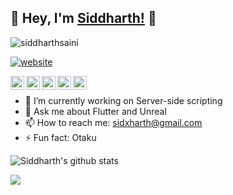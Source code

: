 ## 👋 Hey, I'm [Siddharth!](https://siddharthsaini.tech) 👋

<p align="left"> <img src="https://komarev.com/ghpvc/?username=siddharthsaini=Views&color=blue&style=plastic" alt="siddharthsaini" /> </p>

[![website](https://img.shields.io/badge/PortfolioWebsite-pawan.live-2648ff?style=flat-square&logo=google-chrome)](https://siddharthsaini.tech/)

<a href="https://linkedin.com/in/sidxharth">
  <img align="left" alt="Siddharth's Linkdein" width="22px" src="https://cdn.jsdelivr.net/npm/simple-icons@v3/icons/linkedin.svg" />
</a>
<a href="https://github.com/siddharthsaini">
  <img align="left" alt="Pawan's Github" width="22px" src="https://cdn.jsdelivr.net/npm/simple-icons@v3/icons/github.svg" />
</a>
<a href="https://t.me/siddharthsaini">
  <img align="left" alt="Pawan's Telegram" width="22px" src="https://cdn.jsdelivr.net/npm/simple-icons@v3/icons/telegram.svg" />
</a>
<a href="https://instagram.com/sidxharth/">
  <img align="left" alt="Pawan's Instagram" width="22px" src="https://cdn.jsdelivr.net/npm/simple-icons@v3/icons/instagram.svg" />
</a>
<a href="https://www.youtube.com/channel/UCX0lNRWO-2s7nXjc-y4ZbFg">
  <img align="left" alt="Pawan's Youtube" width="22px" src="https://cdn.jsdelivr.net/npm/simple-icons@v3/icons/youtube.svg" />
</a>

<br/>



- 🔭 I’m currently working on Server-side scripting
- 💬 Ask me about Flutter and Unreal
- 📫 How to reach me: sidxharth@gmail.com
- ⚡ Fun fact: Otaku

![Siddharth's github stats](https://github-readme-stats.vercel.app/api?username=siddharthsaini&hide=["issues"]&show_icons=true)

<a href="https://github.com/iampawan">
  <img align="center" src="https://github-readme-stats.vercel.app/api/top-langs/?username=iampawan&theme=light&hide_langs_below=1" />
</a>
